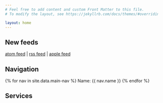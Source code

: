 ```yaml
---
# Feel free to add content and custom Front Matter to this file.
# To modify the layout, see https://jekyllrb.com/docs/themes/#overriding-theme-defaults

layout: home
---
```


## New feeds
[atom feed](feed.xml) | 
[rss feed](feed-rss.xml) |
[apple feed](feed-rss-apple-podcasts.xml)

## Navigation
<!-- {% assign navs = site.data.main-nav %} -->
{% for nav in site.data.main-nav  %}
Name: {{ nav.name }}
{% endfor %}

## Services
